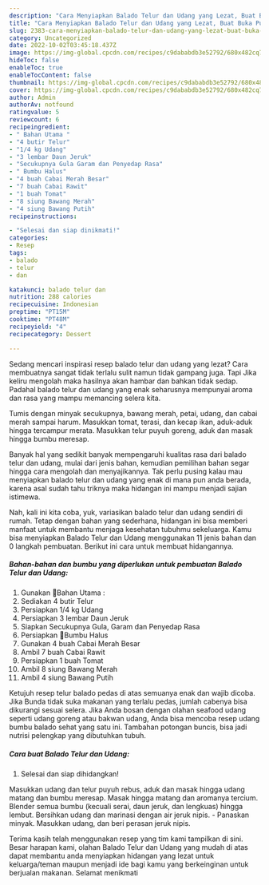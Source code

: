 ```yaml
---
description: "Cara Menyiapkan Balado Telur dan Udang yang Lezat, Buat Buka Puasa Menggugah Selera"
title: "Cara Menyiapkan Balado Telur dan Udang yang Lezat, Buat Buka Puasa Menggugah Selera"
slug: 2383-cara-menyiapkan-balado-telur-dan-udang-yang-lezat-buat-buka-puasa-menggugah-selera
category: Uncategorized
date: 2022-10-02T03:45:18.437Z
image: https://img-global.cpcdn.com/recipes/c9dababdb3e52792/680x482cq70/balado-telur-dan-udang-foto-resep-utama.jpg
hideToc: false
enableToc: true
enableTocContent: false
thumbnail: https://img-global.cpcdn.com/recipes/c9dababdb3e52792/680x482cq70/balado-telur-dan-udang-foto-resep-utama.jpg
cover: https://img-global.cpcdn.com/recipes/c9dababdb3e52792/680x482cq70/balado-telur-dan-udang-foto-resep-utama.jpg
author: Admin
authorAv: notfound
ratingvalue: 5
reviewcount: 6
recipeingredient:
- " Bahan Utama "
- "4 butir Telur"
- "1/4 kg Udang"
- "3 lembar Daun Jeruk"
- "Secukupnya Gula Garam dan Penyedap Rasa"
- " Bumbu Halus"
- "4 buah Cabai Merah Besar"
- "7 buah Cabai Rawit"
- "1 buah Tomat"
- "8 siung Bawang Merah"
- "4 siung Bawang Putih"
recipeinstructions:

- "Selesai dan siap dinikmati!"
categories:
- Resep
tags:
- balado
- telur
- dan

katakunci: balado telur dan 
nutrition: 288 calories
recipecuisine: Indonesian
preptime: "PT15M"
cooktime: "PT48M"
recipeyield: "4"
recipecategory: Dessert

---
```



Sedang mencari inspirasi resep balado telur dan udang yang lezat? Cara membuatnya sangat tidak terlalu sulit namun tidak gampang juga. Tapi Jika keliru mengolah maka hasilnya akan hambar dan bahkan tidak sedap. Padahal balado telur dan udang yang enak seharusnya mempunyai aroma dan rasa yang mampu memancing selera kita.


Tumis dengan minyak secukupnya, bawang merah, petai, udang, dan cabai merah sampai harum. Masukkan tomat, terasi, dan kecap ikan, aduk-aduk hingga tercampur merata. Masukkan telur puyuh goreng, aduk dan masak hingga bumbu meresap.

Banyak hal yang sedikit banyak mempengaruhi kualitas rasa dari balado telur dan udang, mulai dari jenis bahan, kemudian pemilihan bahan segar hingga cara mengolah dan menyajikannya. Tak perlu pusing kalau mau menyiapkan balado telur dan udang yang enak di mana pun anda berada, karena asal sudah tahu triknya maka hidangan ini mampu menjadi sajian istimewa.


Nah, kali ini kita coba, yuk, variasikan balado telur dan udang sendiri di rumah. Tetap dengan bahan yang sederhana, hidangan ini bisa memberi manfaat untuk membantu menjaga kesehatan tubuhmu sekeluarga. Kamu bisa menyiapkan Balado Telur dan Udang menggunakan 11 jenis bahan dan 0 langkah pembuatan. Berikut ini cara untuk membuat hidangannya.

<!--inarticleads1-->

##### Bahan-bahan dan bumbu yang diperlukan untuk pembuatan Balado Telur dan Udang:

1. Gunakan  💋Bahan Utama :
1. Sediakan 4 butir Telur
1. Persiapkan 1/4 kg Udang
1. Persiapkan 3 lembar Daun Jeruk
1. Siapkan Secukupnya Gula, Garam dan Penyedap Rasa
1. Persiapkan  💋Bumbu Halus
1. Gunakan 4 buah Cabai Merah Besar
1. Ambil 7 buah Cabai Rawit
1. Persiapkan 1 buah Tomat
1. Ambil 8 siung Bawang Merah
1. Ambil 4 siung Bawang Putih


Ketujuh resep telur balado pedas di atas semuanya enak dan wajib dicoba. Jika Bunda tidak suka makanan yang terlalu pedas, jumlah cabenya bisa dikurangi sesuai selera. Jika Anda bosan dengan olahan seafood udang seperti udang goreng atau bakwan udang, Anda bisa mencoba resep udang bumbu balado sehat yang satu ini. Tambahan potongan buncis, bisa jadi nutrisi pelengkap yang dibutuhkan tubuh. 

<!--inarticleads2-->

##### Cara buat Balado Telur dan Udang:


1. Selesai dan siap dihidangkan!

Masukkan udang dan telur puyuh rebus, aduk dan masak hingga udang matang dan bumbu meresap. Masak hingga matang dan aromanya tercium. Blender semua bumbu (kecuali serai, daun jeruk, dan lengkuas) hingga lembut. Bersihkan udang dan marinasi dengan air jeruk nipis. - Panaskan minyak. Masukkan udang, dan beri perasan jeruk nipis. 

Terima kasih telah menggunakan resep yang tim kami tampilkan di sini. Besar harapan kami, olahan Balado Telur dan Udang yang mudah di atas dapat membantu anda menyiapkan hidangan yang lezat untuk keluarga/teman maupun menjadi ide bagi kamu yang berkeinginan untuk berjualan makanan. Selamat menikmati
